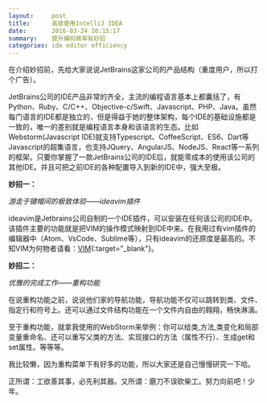 ```yaml
---
layout:     post
title:      高效使用IntelliJ IDEA
date:       2016-03-24 10:15:17
summary:    提升编码效率有妙招
categories: ide editor efficiency
---
```


在介绍妙招前，先给大家说说JetBrains这家公司的产品结构（重度用户，所以打个广告）。

JetBrains公司的IDE产品非常的齐全，主流的编程语言基本上都囊括了，有Python、Ruby、C/C++、Objective-c/Swift、Javascript、PHP、Java。虽然每门语言的IDE都是独立的，但是得益于她的整体架构，每个IDE的基础设施都是一致的，唯一的差别就是编程语言本身和该语言的生态。比如Webstorm(Javascript IDE)就支持Typescript、CoffeeScript、ES6、Dart等Javascript的超集语言，也支持JQuery、AngularJS、NodeJS、React等一系列的框架。只要你掌握了一款JetBrains公司的IDE后，就能零成本的使用该公司的其他IDE。并且可把之前IDE的各种配置导入到新的IDE中，强大至极。


**妙招一：**

*游走于键帽间的极致体验——ideavim插件*

ideavim是Jetbrains公司自制的一个IDE插件，可以安装在任何该公司的IDE中。该插件主要的功能就是把VIM的操作模式映射到IDE中来。在我用过有vim插件的编辑器中（Atom、VsCode、Sublime等），只有ideavim的还原度是最高的。不知VIM为何物者请看：[VIM](https://www.zhihu.com/topic/19570193/hot){:target="_blank"}。

**妙招二：**

*优雅的完成工作——重构功能*

在说重构功能之前，说说他们家的导航功能，导航功能不仅可以跳转到类、文件、指定行和符号上。还可以通过文件结构功能在一个文件内自由的翱翔，畅快淋漓。

至于重构功能，就拿我使用的WebStorm来举例：你可以给类,方法,类变化和局部变量重命名、还可以重写父类的方法、实现接口的方法（属性不行）、生成get和set属性。等等等。

我比较懒，因为重构菜单下有好多的功能，所以大家还是自己慢慢研究一下哈。

正所谓：工欲善其事，必先利其器。又所谓：磨刀不误砍柴工。努力向前吧！少年。


